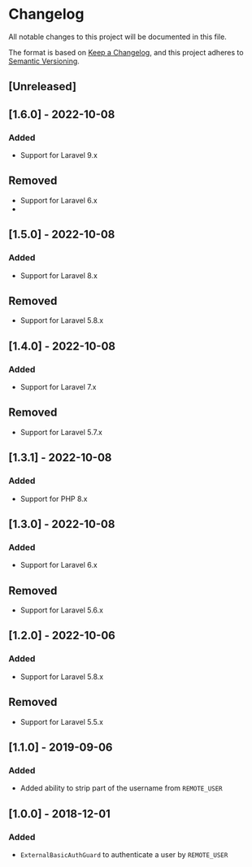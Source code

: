# Changelog
All notable changes to this project will be documented in this file.

The format is based on [Keep a Changelog](https://keepachangelog.com/en/1.0.0/),
and this project adheres to [Semantic Versioning](https://semver.org/spec/v2.0.0.html).

## [Unreleased]

## [1.6.0] - 2022-10-08
### Added
- Support for Laravel 9.x

## Removed
- Support for Laravel 6.x
- 
## [1.5.0] - 2022-10-08
### Added
- Support for Laravel 8.x

## Removed
- Support for Laravel 5.8.x

## [1.4.0] - 2022-10-08
### Added
- Support for Laravel 7.x

## Removed
- Support for Laravel 5.7.x

## [1.3.1] - 2022-10-08
### Added
- Support for PHP 8.x

## [1.3.0] - 2022-10-08
### Added
- Support for Laravel 6.x

## Removed
- Support for Laravel 5.6.x

## [1.2.0] - 2022-10-06
### Added
- Support for Laravel 5.8.x

## Removed
- Support for Laravel 5.5.x

## [1.1.0] - 2019-09-06
### Added
- Added ability to strip part of the username from `REMOTE_USER`

## [1.0.0] - 2018-12-01
### Added
- `ExternalBasicAuthGuard` to authenticate a user by `REMOTE_USER`